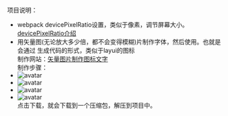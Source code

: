 项目说明：
 - webpack
devicePixelRatio设置，类似于像素，调节屏幕大小。<br/>
<a href="https://www.zhangxinxu.com/wordpress/2012/08/window-devicepixelratio/">devicePixelRatio介绍</a>
 - 用矢量图(无论放大多少倍，都不会变得模糊)片制作字体，然后使用。也就是会通过
 生成代码的形式，类似于layui的图标<br/>
 制作网站：<a href="https://icomoon.io/" >矢量图片制作图标文字<a><br/>
 制作步骤：
 - ![avatar](vue学习/矢量图片制作图标文字/1.jpg)
 - ![avatar](vue学习/矢量图片制作图标文字/2.png)
 - ![avatar](vue学习/矢量图片制作图标文字/3.jpg)
 - ![avatar](vue学习/矢量图片制作图标文字/4.jpg)<br/>
 点击下载，就会下载到一个压缩包，解压到项目中。
 #####